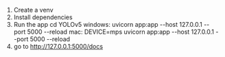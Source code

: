 1. Create a venv 
2. Install dependencies
3. Run the app
    cd YOLOv5
    windows: uvicorn app:app --host 127.0.0.1 --port 5000 --reload
    mac: DEVICE=mps uvicorn app:app --host 127.0.0.1 --port 5000 --reload
4. go to http://127.0.0.1:5000/docs
    
